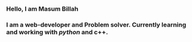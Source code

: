 <h3>Hello, I am Masum Billah</h3>
<h3>I am a web-developer and Problem solver. Currently learning and working with <i>python</i> and c++.</h3>
